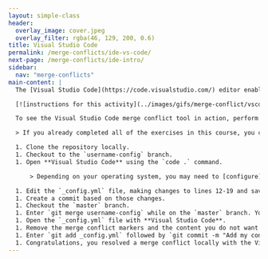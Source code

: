```yaml
---
layout: simple-class
header:
  overlay_image: cover.jpeg
  overlay_filter: rgba(46, 129, 200, 0.6)
title: Visual Studio Code
permalink: /merge-conflicts/ide-vs-code/
next-page: /merge-conflicts/ide-intro/
sidebar:
  nav: "merge-conflicts"
main-content: |
  The [Visual Studio Code](https://code.visualstudio.com/) editor enables you to remove merge conflicts similar to the GitHub.com UI.

  [![instructions for this activity](../images/gifs/merge-conflict/vscode-merge.gif)](../images/gifs/merge-conflict/vscode-merge.gif)

  To see the Visual Studio Code merge conflict tool in action, perform the following:

  > If you already completed all of the exercises in this course, you can re-import the course repository and give it a different name.

  1. Clone the repository locally.
  1. Checkout to the `username-config` branch.
  1. Open **Visual Studio Code** using the `code .` command.

      > Depending on your operating system, you may need to [configure](https://code.visualstudio.com/docs/setup/setup-overview) this behavior.

  1. Edit the `_config.yml` file, making changes to lines 12-19 and save the file.
  1. Create a commit based on those changes.
  1. Checkout the `master` branch.
  1. Enter `git merge username-config` while on the `master` branch. You will encounter a merge conflict.
  1. Open the `_config.yml` file with **Visual Studio Code**.
  1. Remove the merge conflict markers and the content you do not want to keep.
  1. Enter `git add _config.yml` followed by `git commit -m "Add my config changes"` and enter enter.
  1. Congratulations, you resolved a merge conflict locally with the Visual Studio Code editor!
---
```


